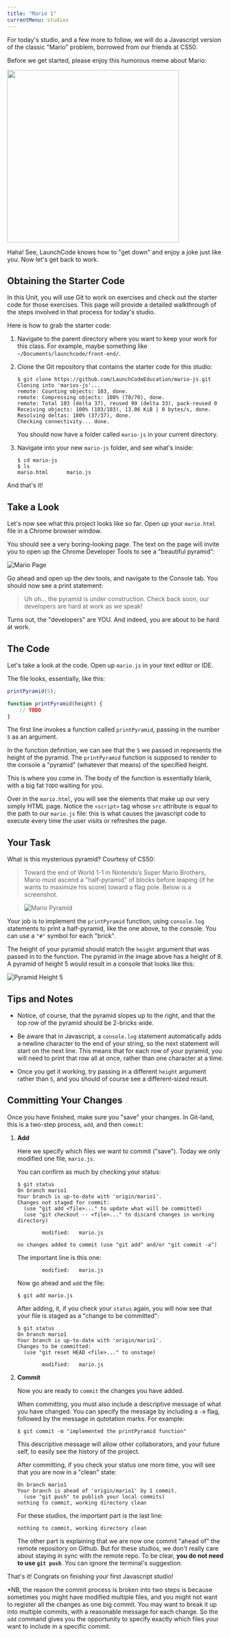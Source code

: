```yaml
---
title: "Mario 1"
currentMenu: studios
---
```


For today's studio, and a few more to follow, we will do a Javascript version of the classic "Mario" problem, borrowed from our friends at CS50.

Before we get started, please enjoy this humorous meme about Mario:

<img style="width: 400px" src="https://s-media-cache-ak0.pinimg.com/564x/8e/57/97/8e57973c609cf14479731598acb76a89.jpg"/>

Haha! See, LaunchCode knows how to "get down" and enjoy a joke just like you. Now let's get back to work.

## Obtaining the Starter Code

In this Unit, you will use Git to work on exercises and check out the starter code for those exercises. This page will provide a detailed walkthrough of the steps involved in that process for today's studio.

Here is how to grab the starter code:

1. Navigate to the parent directory where you want to keep your work for this class. For example, maybe something like `~/Documents/launchcode/front-end/`.

2. Clone the Git repository that contains the starter code for this studio:

	```nohighlight
	$ git clone https://github.com/LaunchCodeEducation/mario-js.git
	Cloning into 'marios-js'...
	remote: Counting objects: 103, done.
	remote: Compressing objects: 100% (70/70), done.
	remote: Total 103 (delta 37), reused 99 (delta 33), pack-reused 0
	Receiving objects: 100% (103/103), 13.06 KiB | 0 bytes/s, done.
	Resolving deltas: 100% (37/37), done.
	Checking connectivity... done.
	```

	You should now have a folder called `mario-js` in your current directory.

3. Navigate into your new `mario-js` folder, and see what's inside:

	```nohighlight
	$ cd mario-js
	$ ls
	mario.html      mario.js
	```

And that's it!

## Take a Look

Let's now see what this project looks like so far. Open up your `mario.html` file in a Chrome browser window.

You should see a very boring-looking page. The text on the page will invite you to open up the Chrome Developer Tools to see a "beautiful pyramid":

![Mario Page](./images/mario-page.png)

Go ahead and open up the dev tools, and navigate to the Console tab. You should now see a print statement:

> Uh oh... the pyramid is under construction.
> Check back soon, our developers are hard at work as we speak!

Turns out, the "developers" are YOU. And indeed, you are about to be hard at work.

## The Code

Let's take a look at the code. Open up `mario.js` in your text editor or IDE.

The file looks, essentially, like this:

```js
printPyramid(5);

function printPyramid(height) {
    // TODO
}
```

The first line invokes a function called `printPyramid`, passing in the number `5` as an argument.

In the function definition, we can see that the `5` we passed in represents the height of the pyramid. The `printPyramid` function is supposed to render to the console a "pyramid" (whatever that means) of the specified height.

This is where you come in. The body of the function is essentially blank, with a big fat `TODO` waiting for you.

Over in the `mario.html`, you will see the elements that make up our very simply HTML page. Notice the `<script>` tag whose `src` attribute is equal to the path to our `mario.js` file: this is what causes the javascript code to execute every time the user visits or refreshes the page.


## Your Task

What is this mysterious pyramid? Courtesy of CS50:

> Toward the end of World 1-1 in Nintendo’s Super Mario Brothers, Mario must ascend a "half-pyramid" of blocks before leaping (if he wants to maximize his score) toward a flag pole. Below is a screenshot.

> ![Mario Pyramid](http://d2o9nyf4hwsci4.cloudfront.net/2013/fall/psets/1/pset1/pyramid.png)

Your job is to implement the `printPyramid` function, using `console.log` statements to print a half-pyramid, like the one above, to the console. You can use a `"#"` symbol for each "brick".

The height of your pyramid should match the `height` argument that was passed in to the function. The pyramid in the image above has a height of 8. A pyramid of height 5 would result in a console that looks like this:

![Pyramid Height 5](./images/pyramid5.png)


## Tips and Notes

- Notice, of course, that the pyramid slopes up to the right, and that the top row of the pyramid should be 2-bricks wide.

- Be aware that in Javascript, a `console.log` statement automatically adds a newline character to the end of your string, so the next statement will start on the next line. This means that for each row of your pyramid, you will need to print that row all at once, rather than one character at a time.

- Once you get it working, try passing in a different `height` argument rather than `5`, and you should of course see a different-sized result.

## Committing Your Changes

Once you have finished, make sure you "save" your changes. In Git-land, this is a two-step process, `add`, and then `commit`:

1. **Add**

	Here we specify which files we want to commit ("save"). Today we only modified one file, `mario.js`.

	You can confirm as much by checking your status:

	```nohighlight
	$ git status
	On branch mario1
	Your branch is up-to-date with 'origin/mario1'.
	Changes not staged for commit:
	  (use "git add <file>..." to update what will be committed)
	  (use "git checkout -- <file>..." to discard changes in working directory)

	        modified:   mario.js

	no changes added to commit (use "git add" and/or "git commit -a")
	```

	The important line is this one:

	```nohighlight
			modified:   mario.js
	```

	Now go ahead and `add` the file:

	```nohighlight
	$ git add mario.js
	```

	After adding, it, if you check your `status` again, you will now see that your file is staged as a "change to be committed":

	```nohighlight
	$ git status
	On branch mario1
	Your branch is up-to-date with 'origin/mario1'.
	Changes to be committed:
	  (use "git reset HEAD <file>..." to unstage)

	        modified:   mario.js
	```

2. **Commit**

	Now you are ready to `commit` the changes you have added.

	When committing, you must also include a descriptive message of what you have changed. You can specify the message by including a `-m` flag, followed by the message in qutotation marks. For example:

	```nohighlight
	$ git commit -m "implemented the printPyramid function"
	```

	This descriptive message will allow other collaborators, and your future self, to easily see the history of the project.

	After committing, if you check your status one more time, you will see that you are now in a "clean" state:

	```nohighlight
	On branch mario1
	Your branch is ahead of 'origin/mario1' by 1 commit.
	  (use "git push" to publish your local commits)
	nothing to commit, working directory clean
	```

	For these studios, the important part is the last line:

	```nohighlight
	nothing to commit, working directory clean
	```

	The other part is explaining that we are now one commit "ahead of" the remote repository on Github. But for these studios, we don't really care about staying in sync with the remote repo. To be clear, **you do not need to use `git push`**. You can ignore the terminal's suggestion.


That's it! Congrats on finishing your first Javascript studio!

*NB, the reason the commit process is broken into two steps is because sometimes you might have modified multiple files, and you might not want to register all the changes as one big commit. You may want to break it up into multiple commits, with a reasonable message for each change. So the `add` command gives you the opportunity to specify exactly which files your want to include in a specific commit.
